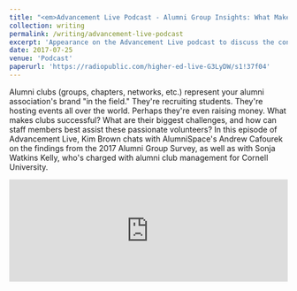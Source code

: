 ```yaml
---
title: "<em>Advancement Live Podcast - Alumni Group Insights: What Makes them Successful?"
collection: writing
permalink: /writing/advancement-live-podcast
excerpt: 'Appearance on the Advancement Live podcast to discuss the conclusions of our national alumni group survey.'
date: 2017-07-25
venue: 'Podcast'
paperurl: 'https://radiopublic.com/higher-ed-live-G3LyDW/s1!37f04'
---
```


Alumni clubs (groups, chapters, networks, etc.) represent your alumni association's brand "in the field." They're recruiting students. They're hosting events all over the world. Perhaps they're even raising money. What makes clubs successful? What are their biggest challenges, and how can staff members best assist these passionate volunteers? In this episode of Advancement Live, Kim Brown chats with AlumniSpace's Andrew Cafourek on the findings from the 2017 Alumni Group Survey, as well as with Sonja Watkins Kelly, who's charged with alumni club management for Cornell University.


<iframe sandbox="allow-same-origin allow-scripts allow-top-navigation allow-popups allow-forms" scrolling=no width="100%" height="185" frameborder="0" src="https://embed.radiopublic.com/e?if=higher-ed-live-G3LyDW&ge=s1!37f04893cb3a719505cfda0f9e8f7ae0760d9742"></iframe>

